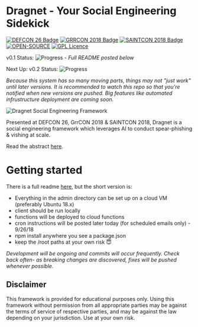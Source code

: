# Dragnet - Your Social Engineering Sidekick

[![DEFCON 26 Badge](https://img.shields.io/badge/DEFCON-26-blue.svg)](https://defcon.org/html/defcon-26/dc-26-speakers.html#Kain)
[![GRRCON 2018 Badge](https://img.shields.io/badge/GRRCON-2018-green.svg)](https://grrcon.com/presentations)
[![SAINTCON 2018 Badge](https://img.shields.io/badge/SAINTCON-2018-%23ffc107.svg)](https://saintcon.org)
[![OPEN-SOURCE](https://img.shields.io/badge/OPEN-SOURCE-orange.svg)](#)
[![GPL Licence](https://img.shields.io/badge/LICENSE-GPLv3-blue.svg)](https://opensource.org/licenses/GPL-3.0/)

v0.1 Status: ![Progress](http://progressed.io/bar/100) - _Full README posted below_

Next Up:
v0.2 Status: ![Progress](http://progressed.io/bar/74)

_Because this system has so many moving parts, things may not "just work" until later versions. It is recommended to watch this repo so that you're notified when new versions are pushed. Big features like automated infrustructure deployment are coming soon._

![Dragnet Social Engineering Framework](https://threat.tevora.com/content/images/2018/08/dragnet-social-engineering-1.png)

Presented at DEFCON 26, GrrCON 2018 & SAINTCON 2018, Dragnet is a social engineering framework which leverages AI to conduct spear-phishing & vishing at scale.

Read the abstract [here](https://defcon.org/html/defcon-26/dc-26-speakers.html#Kain).

# Getting started

There is a full readme [here](https://dragnet.gitbook.io/user-guide/), but the short version is:

- Everything in the admin directory can be set up on a cloud VM (preferably Ubuntu 18.x)
- client should be run locally
- functions will be deployed to cloud functions
- cron instructions will be posted later today (for scheduled emails only) - 9/26/18
- npm install anywhere you see a package.json
- keep the /root paths at your own risk 😇

_Development will be ongoing and commits will occur frequently. Check back often- as breaking changes are discovered, fixes will be pushed whenever possible._

## Disclaimer

This framework is provided for educational purposes only. Using this framework without permission from all appropriate parties may be against the terms of service of respective parties, and may be against the law depending on your jurisdiction. Use at your own risk.
